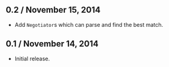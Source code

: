 ## 0.2 / November 15, 2014

  * Add `Negotiator`s which can parse and find the best match.

## 0.1 / November 14, 2014

  * Initial release.
